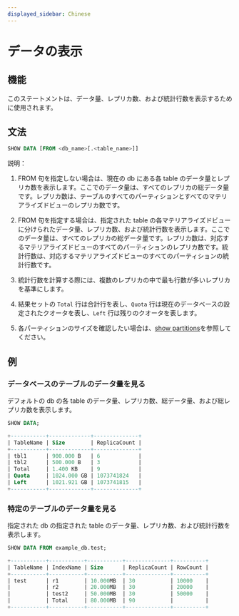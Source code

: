 ```yaml
---
displayed_sidebar: Chinese
---
```


# データの表示

## 機能

このステートメントは、データ量、レプリカ数、および統計行数を表示するために使用されます。

## 文法

```sql
SHOW DATA [FROM <db_name>[.<table_name>]]
```

説明：

1. FROM 句を指定しない場合は、現在の db にある各 table のデータ量とレプリカ数を表示します。ここでのデータ量は、すべてのレプリカの総データ量です。レプリカ数は、テーブルのすべてのパーティションとすべてのマテリアライズドビューのレプリカ数です。

2. FROM 句を指定する場合は、指定された table の各マテリアライズドビューに分けられたデータ量、レプリカ数、および統計行数を表示します。ここでのデータ量は、すべてのレプリカの総データ量です。レプリカ数は、対応するマテリアライズドビューのすべてのパーティションのレプリカ数です。統計行数は、対応するマテリアライズドビューのすべてのパーティションの統計行数です。

3. 統計行数を計算する際には、複数のレプリカの中で最も行数が多いレプリカを基準にします。

4. 結果セットの `Total` 行は合計行を表し、`Quota` 行は現在のデータベースの設定されたクオータを表し、`Left` 行は残りのクオータを表します。

5. 各パーティションのサイズを確認したい場合は、[show partitions](../data-manipulation/SHOW_PARTITIONS.md)を参照してください。

## 例

### データベースのテーブルのデータ量を見る

デフォルトの db の各 table のデータ量、レプリカ数、総データ量、および総レプリカ数を表示します。

```sql
SHOW DATA;

+-----------+-------------+--------------+
| TableName | Size        | ReplicaCount |
+-----------+-------------+--------------+
| tbl1      | 900.000 B   | 6            |
| tbl2      | 500.000 B   | 3            |
| Total     | 1.400 KB    | 9            |
| Quota     | 1024.000 GB | 1073741824   |
| Left      | 1021.921 GB | 1073741815   |
+-----------+-------------+--------------+
```

### 特定のテーブルのデータ量を見る

指定された db の指定された table のデータ量、レプリカ数、および統計行数を表示します。

```sql
SHOW DATA FROM example_db.test;

+-----------+-----------+-----------+--------------+----------+
| TableName | IndexName | Size      | ReplicaCount | RowCount |
+-----------+-----------+-----------+--------------+----------+
| test      | r1        | 10.000MB  | 30           | 10000    |
|           | r2        | 20.000MB  | 30           | 20000    |
|           | test2     | 50.000MB  | 30           | 50000    |
|           | Total     | 80.000MB  | 90           |          |
+-----------+-----------+-----------+--------------+----------+
```
